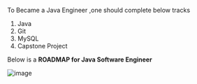 To Became a Java Engineer ,one should complete below tracks 
<ol>
<li>Java</li>
<li>Git</li>
<li>MySQL</li>
<li>Capstone Project</li>
</ol


Below is a <b>ROADMAP for Java Software Engineer</b>

![image](https://github.com/vasuyepuru/Java-Software-Engineer/assets/168894430/84e9750d-9c5a-4992-a89b-e158cbc3313c)
